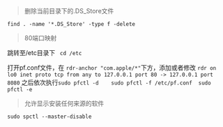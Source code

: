 > 删除当前目录下的.DS_Store文件 

  `find . -name '*.DS_Store' -type f -delete`
  
> 80端口映射

  跳转至/etc目录下       ` cd /etc`

  打开pf.conf文件，在    `rdr-anchor "com.apple/*"`下方，添加或者修改 `rdr on lo0 inet proto tcp from any to 127.0.0.1 port 80 -> 127.0.0.1 port 8080`
  之后依次执行`sudo pfctl -d    sudo pfctl -f /etc/pf.conf  sudo pfctl -e`

> 允许显示安装任何来源的软件

 `sudo spctl --master-disable`

